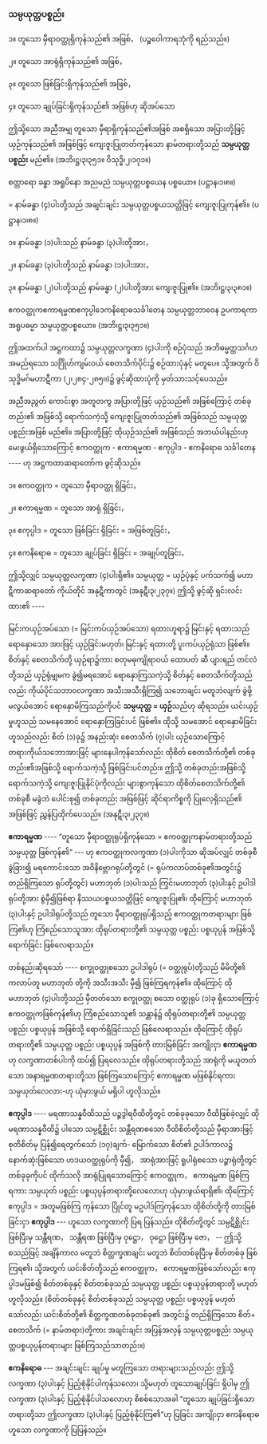 ### သမ္ပယုတ္တပစ္စည်း

၁။ တူသော မှီရာဝတ္ထုရှိကုန်သည်၏ အဖြစ်， (ပဉ္စဝေါကာရဘုံကို ရည်သည်။)

၂။ တူသော အာရုံရှိကုန်သည်၏ အဖြစ်，

၃။ တူသော ဖြစ်ခြင်းရှိကုန်သည်၏ အဖြစ်，

၄။ တူသော ချုပ်ခြင်းရှိကုန်သည်၏ အဖြစ်ဟု ဆိုအပ်သော

ဤသို့သော အညီအမျှ တူသော မှီရာရှိကုန်သည်၏အဖြစ် အစရှိသော အပြားတို့ဖြင့် ယှဉ်ကုန်သည်၏
အဖြစ်ဖြင့် ကျေးဇူးပြုတတ်ကုန်သော နာမ်တရားတို့သည် **သမ္ပယုတ္တပစ္စည်း** မည်၏။
<r>(အဘိ၊ဋ္ဌ၊၃၊၃၅၁။ ဝိသုဒ္ဓိ၊၂၊၁၇၁။)</r>

စတ္တာရော ခန္ဓာ အရူပိနော အညမညံ သမ္ပယုတ္တပစ္စယေန ပစ္စယော။ (ပဋ္ဌာန၊၁၊၈။)

= နာမ်ခန္ဓာ (၄)ပါးတို့သည် အချင်းချင်း သမ္ပယုတ္တပစ္စယသတ္တိဖြင့် ကျေးဇူးပြုကုန်၏။ (ပဋ္ဌာန၊၁၊၈။)

၁။ နာမ်ခန္ဓာ (၁)ပါးသည် နာမ်ခန္ဓာ (၃)ပါးတို့အား，

၂။ နာမ်ခန္ဓာ (၃)ပါးတို့သည် နာမ်ခန္ဓာ (၁)ပါးအား，

၃။ နာမ်ခန္ဓာ (၂)ပါးတို့သည် နာမ်ခန္ဓာ (၂)ပါးတို့အား ကျေးဇူးပြု၏။ (အဘိ၊ဋ္ဌ၊၃၊၃၈၁။)

ဧကဝတ္ထုကဧကာရမ္မဏဧကုပ္ပါဒေကနိရောဓသင်္ခါတေန သမ္ပယုတ္တဘာဝေန ဥပကာရကာ အရူပဓမ္မာ
သမ္ပယုတ္တပစ္စယော။ (အဘိ၊ဋ္ဌ၊၃၊၃၅၁။)

ဤအထက်ပါ အဋ္ဌကထာ၌ သမ္ပယုတ္တလက္ခဏာ (၄)ပါးကို စဉ်ပုံသည် အဘိဓမ္မတ္ထသင်္ဂဟ အမည်ရသော
သင်္ဂြိုဟ်ကျမ်းဝယ် စေတသိက်ပိုင်း၌ စဉ်ထားပုံနှင့် မတူပေ။ သို့အတွက် ဝိသုဒ္ဓိမဂ်မဟာဋီကာ (၂၊၂၈၄-၂၈၅၊၊)၌
ဖွင့်ဆိုထားပုံကို မှတ်သားသင့်ပေသည်။

အညီအညွတ် ကောင်းစွာ အတူတကွ အပြားတို့ဖြင့် ယှဉ်သည်၏ အဖြစ်ကြောင့် တစ်ခုတည်း၏
အဖြစ်သို့ ရောက်သကဲ့သို့ ကျေးဇူးပြုတတ်သည်၏ အဖြစ်သည် သမ္ပယုတ္တပစ္စည်းအဖြစ် မည်၏။ အပြားတို့ဖြင့်
ထိုယှဉ်သည်၏ အဖြစ်သည် အဘယ်ပါနည်းဟု မေးဖွယ်ရှိသောကြောင့် ဧကဝတ္ထုက - ဧကာရမ္မဏ - ဧကုပ္ပါဒ -
ဧကနိရောဓ သင်္ခါတေန ---- ဟု အဋ္ဌကထာဆရာတော်က ဖွင့်ဆိုသည်။

၁။ ဧကဝတ္ထုက = တူသော မှီရာဝတ္ထု ရှိခြင်း，

၂။ ဧကာရမ္မဏ = တူသော အာရုံ ရှိခြင်း，

၃။ ဧကုပ္ပါဒ = တူသော ဖြစ်ခြင်း ရှိခြင်း = အဖြစ်တူခြင်း，

၄။ ဧကနိရောဓ = တူသော ချုပ်ခြင်း ရှိခြင်း = အချုပ်တူခြင်း，

ဤသို့လျှင် သမ္ပယုတ္တလက္ခဏာ (၄)ပါးရှိ၏။ သမ္ပယုတ္တ = ယှဉ်ပုံနှင့် ပက်သက်၍ မဟာဋီကာဆရာတော်
ကိုယ်တိုင် အနုဋီကာတွင် (အနုဋီ၊၃၊၂၃၇။) ဤသို့ ဖွင့်ဆို ရှင်းလင်းထား၏ ----

မြင်းကယှဉ်အပ်သော (= မြင်းကပ်ယှဉ်အပ်သော) ရထားဟူရာ၌ မြင်းနှင့် ရထားသည် ရောနှောသော
အားဖြင့် ယှဉ်ခြင်းမဟုတ်၊ မြင်းနှင့် ရထားတို့ ပူးကပ်ယှဉ်ရုံသာ ဖြစ်၏။ စိတ်နှင့် စေတသိက်တို့ ယှဉ်ရာ၌ကား
စတုမဓုကျိုရာဝယ် ထောပတ် ဆီ ပျားရည် တင်လဲတို့သည် ယှဉ်ရုံမျှမက ခွဲ၍မရအောင် ရောနှောကြသကဲ့သို့
စိတ်နှင့် စေတသိက်တို့သည်လည်း ကိုယ်ပိုင်သဘာ၀လက္ခဏာ အသီးအသီးရှိကြ၍ သဘောချင်း မတူဘဲလျက်
ခွဲဖို့မလွယ်အောင် ရောနှောမိကြသည်ကိုပင် **သမ္ပယုတ္တ = ယှဉ်**သည်ဟု ဆိုရသည်။ ယင်းယှဉ်မှုဟူသည်
သမနေအောင် ရောနှောကြခြင်းပင် ဖြစ်၏။ ထိုသို့ သမအောင် ရောနှောမိခြင်းဟူသည်လည်း စိတ် (၁)ခု၌
အနည်းဆုံး စေတသိက် (၇)ပါး ယှဉ်သောကြောင့် တရားကိုယ်သဘောအားဖြင့် များနေပါကုန်သော်လည်း ထိုစိတ်
စေတသိက်တို့၏ တစ်ခုတည်း၏အဖြစ်သို့ ရောက်သကဲ့သို့ ဖြစ်ခြင်းပင်တည်း။ ဤသို့ တစ်ခုတည်းအဖြစ်သို့
ရောက်သကဲ့သို့ ကျေးဇူးပြုနိုင်ပုံကိုလည်း များစွာကုန်သော ထိုစိတ်စေတသိက်တို့၏ တစ်ခုစီ မခွဲဘဲ ပေါင်းစု၍
တစ်ခုတည်း အဖြစ်ဖြင့် ဆိုင်ရာကိစ္စကို ပြုလေ့ရှိသည်၏ အဖြစ်ဖြင့် ညွှန်ပြထိုက်ပေသည်။ (အနုဋီ၊၃၊၂၃၇။)

**ဧကာရမ္မဏ** ---- “တူသော မှီရာဝတ္ထုရုပ်ရှိကုန်သော = ဧကဝတ္ထုကနာမ်တရားတို့သည် သမ္ပယုတ္တ
ဖြစ်ကုန်၏” --- ဟု ဧကဝတ္ထုကလက္ခဏာ (၁)ပါးကိုသာ ဆိုအပ်လျှင် တစ်ခုစီ ခွဲခြား၍ မရကောင်းသော
အဝိနိဗ္ဘောဂရုပ်တို့တွင် (= ရုပ်ကလာပ်တစ်ခု၏အတွင်း၌ တည်ရှိကြသော ရုပ်တို့တွင်) မဟာဘုတ် (၁)ပါးသည်
ကြွင်းမဟာဘုတ် (၃)ပါးနှင့် ဥပါဒါရုပ်တို့အား စွဲမှီ၍ဖြစ်ရာ နိဿယပစ္စယသတ္တိဖြင့် ကျေးဇူးပြု၏၊ ထိုကြောင့်
မဟာဘုတ် (၃)ပါးနှင့် ဥပါဒါရုပ်တို့သည် တူသော မှီရာဝတ္ထုရုပ်ရှိသည့် ဧကဝတ္ထုကတရားများ ဖြစ်ကြ၏ဟု
ကြံစည်သောသူအား ထိုရုပ်တရားတို့၏ သမ္ပယုတ္တ ပစ္စည်း ပစ္စယုပ္ပန် အဖြစ်သို့ ရောက်ခြင်း ဖြစ်လေရာသည်။

တစ်နည်းဆိုရသော် ---- စက္ခုဝတ္ထုစသော ဥပါဒါရုပ် (= ဝတ္ထုရုပ်)တို့သည် မိမိတို့၏ ကလာပ်တူ မဟာဘုတ်
တို့ကို အသီးအသီး မှီ၍ ဖြစ်ကြရကုန်၏။ ထိုကြောင့် ထိုမဟာဘုတ် (၄)ပါးတို့သည် မှီတတ်သော စက္ခုဝတ္ထု
စသော ဝတ္ထုရုပ် (၁)ခု ရှိသောကြောင့် ဧကဝတ္ထုကဖြစ်ကုန်၏ဟု ကြံစည်သောသူ၏ သန္တာန်၌ ထိုရုပ်တရားတို့၏
သမ္ပယုတ္တ ပစ္စည်း ပစ္စယုပ္ပန် အဖြစ်သို့ ရောက်ရှိခြင်းသည် ဖြစ်လေရာသည်။ ထိုကြောင့် ထိုရုပ်တရားတို့၏
သမ္ပယုတ္တ ပစ္စည်း ပစ္စယုပ္ပန် အဖြစ်ကို တားမြစ်ခြင်း အကျိုးငှာ **ဧကာရမ္မဏ**ဟု လက္ခဏာတစ်ပါးကို ထပ်၍
ပြရလေသည်။ ထိုရုပ်တရားတို့သည် အာရုံကို မယူတတ်သော အနာရမ္မဏတရားတို့သာ ဖြစ်ကြသောကြောင့်
ဧကာရမ္မဏ မဖြစ်နိုင်ရကား သမ္ပယုတ်လေလား-ဟု ယုံမှားဖွယ် မရှိပါ ဟူလိုသည်။

**ဧကုပ္ပါဒ** ---- မရဏာသန္နဝီထိသည် ပဉ္စဒွါရဝီထိတို့တွင် တစ်ခုခုသော ဝီထိဖြစ်ခဲ့လျှင် ထိုမရဏာသန္နဝီထိ၌
ပါသော သမ္ပဋိစ္ဆိုင်း သန္တီရဏစသော ဝီထိစိတ်တို့သည် မှီရာအားဖြင့် စုတိစိတ်မှ ပြန်၍ရေတွက်သော် (၁၇)ချက်-
မြောက်သော စိတ်၏ ဥပါဒ်ကာလ၌ နောက်ဆုံးဖြစ်သော ဟဒယဝတ္ထုရုပ်ကို မှီ၍， အာရုံအားဖြင့် ရူပါရုံစသော
ပဉ္စာရုံတို့တွင် တစ်ခုခုကိုပင် ထိုက်သလို အာရုံပြုရသောကြောင့် ဧကဝတ္ထုက， ဧကာရမ္မဏ ဖြစ်ကြရကား
သမ္ပယုတ် ပစ္စည်း ပစ္စယုပ္ပန်တရားတို့လေလောဟု ယုံမှားဖွယ်ရာရှိ၏၊ ထိုကြောင့် ဧကုပ္ပါဒ = အတူမဖြစ်ကြ
ကုန်သော ပြိုင်တူ မဥပါဒ်ကြကုန်သော ထိုစိတ်တို့ကို တားမြစ်ခြင်းငှာ **ဧကုပ္ပါဒ** --- ဟူသော လက္ခဏာကို ပြရ
ပြန်သည်။ ထိုစိတ်တို့တွင် သမ္ပဋိစ္ဆိုင်း ဖြစ်ပြီးမှ သန္တီရဏ， သန္တီရဏ ဖြစ်ပြီးမှ ဝုဋ္ဌော， ဝုဋ္ဌော ဖြစ်ပြီးမှ ဇော， --
ဤသို့စသည်ဖြင့် အချိန်ကာလ မတူဘဲ စိတ္တက္ခဏချင်း မတူဘဲ စိတ်တစ်ခုပြီးမှ စိတ်တစ်ခု ဖြစ်ကြရ၏၊ သို့အတွက်
ယင်းစိတ်တို့သည် ဧကဝတ္ထုက， ဧကာရမ္မဏဖြစ်သော်လည်း ဧကုပ္ပါဒမဖြစ်၍ စိတ်တစ်ခုနှင့် စိတ်တစ်ခုသည်
သမ္ပယုတ္တ ပစ္စည်း ပစ္စယုပ္ပန်တရားတို့ မဟုတ်ဟူလိုသည်။ (စိတ်တစ်ခုနှင့် စိတ်တစ်ခုသည် သမ္ပယုတ္တ ပစ္စည်း
ပစ္စယုပ္ပန် မဟုတ်သော်လည်း ယင်းစိတ်တို့၏ စိတ္တက္ခဏတစ်ခုတစ်ခု၏ အတွင်း၌ တည်ရှိကြသော စိတ်+
စေတသိက် (= နာမ်တရား)တို့ကား အချင်းချင်း အပြန်အလှန် သမ္ပယုတ္တပစ္စည်း သမ္ပယုတ္တပစ္စယုပ္ပန်တရားများ
ဖြစ်ကြသည်သာတည်း။)

**ဧကနိရောဓ** --- အချင်းချင်း ချုပ်မှု မတူကြသော တရားများသည်လည်း ဤသို့ လက္ခဏာ (၃)ပါးနှင့်
ပြည့်စုံနိုင်ပါကုန်သလော၊ သို့မဟုတ် တူသောချုပ်ခြင်း ရှိပါမှ ဤလက္ခဏာ (၃)ပါးနှင့် ပြည့်စုံနိုင်ပါသလောဟု
စိစစ်သောအခါ “တူသော ချုပ်ခြင်းရှိသောတရားတို့သာ ဤလက္ခဏာ (၃)ပါးနှင့် ပြည့်စုံနိုင်ကြ၏”ဟု ပြခြင်း
အကျိုးငှာ ဧကနိရောဓဟူသော လက္ခဏာကို ပြပြန်သည်။
